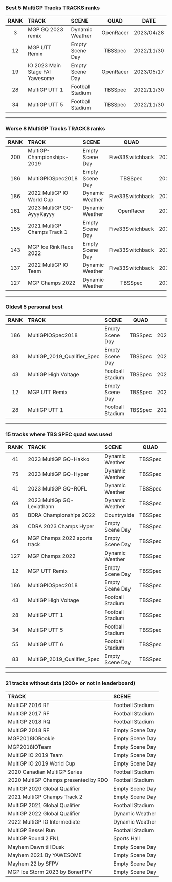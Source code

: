 ### Best 5 MultiGP Tracks TRACKS ranks
|RANK|TRACK|SCENE|QUAD|DATE|
|:---:|:---|:---|:---:|:---:|
|3|MGP GQ 2023 remix|Dynamic Weather|OpenRacer|2023/04/28|
|12|MGP UTT Remix|Empty Scene Day|TBSSpec|2022/11/30|
|19|IO 2023 Main Stage FAI Yawesome|Empty Scene Day|OpenRacer|2023/05/17|
|28|MultiGP UTT 1|Football Stadium|TBSSpec|2022/11/30|
|34|MultiGP UTT 5|Football Stadium|TBSSpec|2022/11/30|
---
### Worse 8 MultiGP Tracks TRACKS ranks
|RANK|TRACK|SCENE|QUAD|DATE|
|:---:|:---|:---|:---:|:---:|
|200|MultiGP-Championships-2019|Empty Scene Day|Five33Switchback|2023/02/01|
|186|MultiGPIOSpec2018|Empty Scene Day|TBSSpec|2022/07/23|
|186|2022 MultiGP IO World Cup|Dynamic Weather|Five33Switchback|2023/03/11|
|161|2023 MultiGP GQ-AyyyKayyy|Dynamic Weather|OpenRacer|2023/04/03|
|155|2021 MultiGP Champs Track 1|Empty Scene Day|Five33Switchback|2023/04/22|
|143|MGP Ice Rink Race 2022|Empty Scene Day|Five33Switchback|2023/04/08|
|137|2022 MultiGP IO Team|Dynamic Weather|Five33Switchback|2023/04/08|
|127|MGP Champs 2022|Dynamic Weather|TBSSpec|2023/03/27|
---
### Oldest 5 personal best
|RANK|TRACK|SCENE|QUAD|DATE|
|:---:|:---|:---|:---:|:---:|
|186|MultiGPIOSpec2018|Empty Scene Day|TBSSpec|2022/07/23|
|83|MultiGP_2019_Qualifier_Spec|Empty Scene Day|TBSSpec|2022/08/31|
|43|MultiGP High Voltage|Football Stadium|TBSSpec|2022/11/12|
|12|MGP UTT Remix|Empty Scene Day|TBSSpec|2022/11/30|
|28|MultiGP UTT 1|Football Stadium|TBSSpec|2022/11/30|
---
### 15 tracks where TBS SPEC quad was used
|RANK|TRACK|SCENE|QUAD|DATE|
|:---:|:---|:---|:---:|:---:|
|41|2023 MultiGP GQ-Hakko|Dynamic Weather|TBSSpec|2023/03/01|
|75|2023 MultiGP GQ-Hyper|Dynamic Weather|TBSSpec|2023/05/04|
|41|2023 MultiGP GQ-ROFL|Dynamic Weather|TBSSpec|2023/05/03|
|69|2023 MultiGp GQ-Leviathann|Dynamic Weather|TBSSpec|2023/03/03|
|85|BDRA Championships 2022|Countryside|TBSSpec|2023/01/28|
|39|CDRA 2023  Champs Hyper|Empty Scene Day|TBSSpec|2023/03/27|
|64|MGP Champs 2022 sports track|Empty Scene Day|TBSSpec|2023/03/27|
|127|MGP Champs 2022|Dynamic Weather|TBSSpec|2023/03/27|
|12|MGP UTT Remix|Empty Scene Day|TBSSpec|2022/11/30|
|186|MultiGPIOSpec2018|Empty Scene Day|TBSSpec|2022/07/23|
|43|MultiGP High Voltage|Football Stadium|TBSSpec|2022/11/12|
|28|MultiGP UTT 1|Football Stadium|TBSSpec|2022/11/30|
|34|MultiGP UTT 5|Football Stadium|TBSSpec|2022/11/30|
|55|MultiGP UTT 6|Football Stadium|TBSSpec|2022/11/30|
|83|MultiGP_2019_Qualifier_Spec|Empty Scene Day|TBSSpec|2022/08/31|
---
### 21 tracks without data (200+ or not in leaderboard)
|TRACK|SCENE|
|:---|:---|
|MultiGP 2016 RF|Football Stadium|
|MultiGP 2017 RF|Football Stadium|
|MultiGP 2018 RQ|Football Stadium|
|MultiGP 2018 RF|Empty Scene Day|
|MGP2018IORookie|Empty Scene Day|
|MGP2018IOTeam|Empty Scene Day|
|MultiGP IO 2019 Team|Empty Scene Day|
|MultiGP IO 2019 World Cup|Empty Scene Day|
|2020 Canadian MultiGP Series|Football Stadium|
|2020 MultiGP Champs presented by RDQ|Football Stadium|
|MultiGP 2020 Global Qualifier|Empty Scene Day|
|2021 MultiGP Champs Track 2|Empty Scene Day|
|MultiGP 2021 Global Qualifier|Football Stadium|
|MultiGP 2022 Global Qualifier|Dynamic Weather|
|2022 MultiGP IO Intermediate|Dynamic Weather|
|MultiGP Bessel Run|Football Stadium|
|MultiGP Round 2 FNL|Sports Hall|
|Mayhem Dawn till Dusk|Empty Scene Day|
|Mayhem 2021 By YAWESOME|Empty Scene Day|
|Mayhem 22 by SFPV|Empty Scene Day|
|MGP Ice Storm 2023 by BonerFPV|Empty Scene Day|
